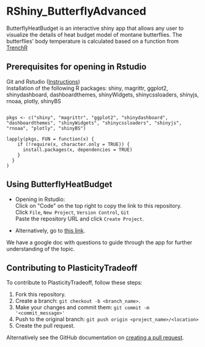 # RShiny_ButterflyAdvanced

ButterflyHeatBudget is an interactive shiny app that allows any user to visualize the details of heat budget model of montane butterflies. The butterflies' body temperature is calculated based on a function from [TrenchR](https://github.com/trenchproject/TrenchR)


## Prerequisites for opening in Rstudio
Git and Rstudio ([Instructions](https://resources.github.com/whitepapers/github-and-rstudio/))  
Installation of the following R packages:
shiny, magrittr, ggplot2, shinydashboard, dashboardthemes, shinyWidgets, shinycssloaders, shinyjs, rnoaa, plotly, shinyBS
```

pkgs <- c("shiny", "magrittr", "ggplot2", "shinydashboard", "dashboardthemes", "shinyWidgets", "shinycssloaders", "shinyjs", "rnoaa", "plotly", "shinyBS")

lapply(pkgs, FUN = function(x) {
    if (!require(x, character.only = TRUE)) {
      install.packages(x, dependencies = TRUE)
    }
  }
)
```

## Using ButterflyHeatBudget
* Opening in Rstudio:  
Click on "Code" on the top right to copy the link to this repository.  
Click ```File```, ```New Project```, ```Version Control```, ```Git```  
Paste the repository URL and click ```Create Project```.

* Alternatively, go to [this link](https://huckley.shinyapps.io/ButterflyHeatBudget).

We have a google doc with questions to guide through the app for further understanding of the topic.

## Contributing to PlasticityTradeoff
<!--- If your README is long or you have some specific process or steps you want contributors to follow, consider creating a separate CONTRIBUTING.md file--->
To contribute to PlasticityTradeoff, follow these steps:

1. Fork this repository.
2. Create a branch: `git checkout -b <branch_name>`.
3. Make your changes and commit them: `git commit -m '<commit_message>'`
4. Push to the original branch: `git push origin <project_name>/<location>`
5. Create the pull request.

Alternatively see the GitHub documentation on [creating a pull request](https://help.github.com/en/github/collaborating-with-issues-and-pull-requests/creating-a-pull-request).
